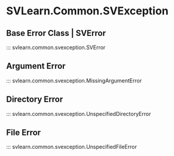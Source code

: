 # **SVLearn.Common.SVException**

## **Base Error Class | SVError**

::: svlearn.common.svexception.SVError

## **Argument Error**

::: svlearn.common.svexception.MissingArgumentError

## **Directory Error**

::: svlearn.common.svexception.UnspecifiedDirectoryError

## **File Error**

::: svlearn.common.svexception.UnspecifiedFileError